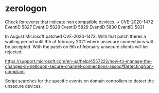 # zerologon
Check for events that indicate non compatible devices -> CVE-2020-1472
EventID 5827 EventID 5828 EventID 5829 EventID 5830 EventID 5831

In August Microsoft patched CVE-2020-1472. With that patch theres a waiting period until 9th of february 2021 where unsecure connections will be accepted. 
With the patch on 9th of february unsecure clients will be rejected.

https://support.microsoft.com/en-us/help/4557222/how-to-manage-the-changes-in-netlogon-secure-channel-connections-assoc#DetectingNon-compliant

Script searches for the specific events on domain controllers to detect the unsecure devices.
